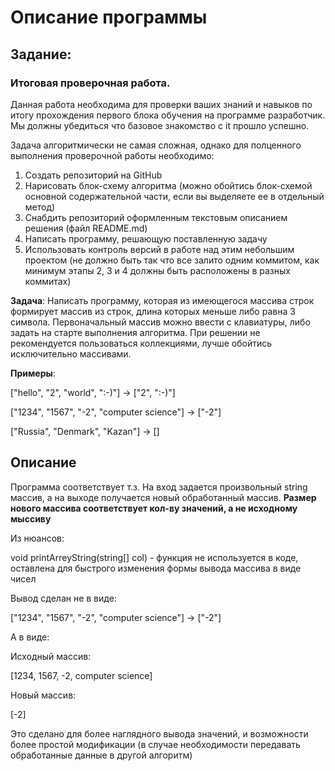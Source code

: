 # Описание программы

## Задание:

### Итоговая проверочная работа.

Данная работа необходима для проверки ваших знаний и навыков по итогу прохождения первого блока обучения на программе разработчик. Мы должны убедиться что базовое знакомство с it прошло успешно.

Задача алгоритмически не самая сложная, однако для полценного выполнения проверочной работы необходимо:
1. Создать репозиторий на GitHub
2. Нарисовать блок-схему алгоритма (можно обойтись блок-схемой основной содержательной части, если вы выделяете ее в отдельный метод)
3. Снабдить репозиторий оформленным текстовым описанием решения (файл README.md)
4. Написать программу, решающую поставленную задачу
5. Использовать контроль версий в работе над этим небольшим проектом (не должно быть так что все залито одним коммитом, как минимум этапы 2, 3 и 4 должны быть расположены в разных коммитах)

**Задача**: Написать программу, которая из имеющегося массива строк формирует массив из строк, длина которых меньше либо равна 3 символа. Первоначальный массив можно ввести с клавиатуры, либо задать на старте выполнения алгоритма. При решении не рекомендуется пользоваться коллекциями, лучше обойтись исключительно массивами.

**Примеры**:

["hello", "2", "world", ":-)"] -> ["2", ":-)"]

["1234", "1567", "-2", "computer science"] -> ["-2"]

["Russia", "Denmark", "Kazan"] -> []

## Описание

Программа соответствует т.з. На вход задается произвольный string массив, а на выходе получается новый обработанный массив. **Размер нового массива соответствует кол-ву значений, а не исходному мыссиву**

Из нюансов:

void printArreyString(string[] col) - функция не используется в коде, оставлена для быстрого изменения формы вывода массива в виде чисел

Вывод сделан не в виде:

["1234", "1567", "-2", "computer science"] -> ["-2"]

А в виде:

Исходный массив:

[1234, 1567, -2, computer science]

Новый массив:

[-2]

Это сделано для более наглядного вывода значений, и возможности более простой модификации (в случае необходимости передавать обработанные данные в другой алгоритм)